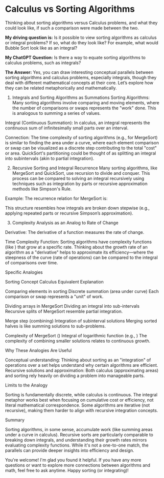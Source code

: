 # Calculus vs Sorting Algorithms

Thinking about sorting algorithms versus Calculus problems, and what they could look like, if such a comparison were made between the two.

__My driving question is:__ Is it possible to view sorting algorithms as calculus or integral problems? If so, what do they look like? For example, what would Bubble Sort look like as an integral?

__My ChatGPT Question:__  Is there a way to equate sorting algorithms to calculus problems, such as integrals?

__The Answer:__ Yes, you can draw interesting conceptual parallels between sorting algorithms and calculus problems, especially integrals, though they deal with different mathematical concepts at their core. Let’s explore how they can be related metaphorically and mathematically.

1. Integrals and Sorting Algorithms as Summations
Sorting Algorithms: Many sorting algorithms involve comparing and moving elements, where the number of comparisons or swaps represents the "work" done. This is analogous to summing a series of values.

Integral (Continuous Summation): In calculus, an integral represents the continuous sum of infinitesimally small parts over an interval.

Connection: The time complexity of sorting algorithms (e.g., for MergeSort) is similar to finding the area under a curve, where each element comparison or swap can be visualized as a discrete step contributing to the total "cost" or area. QuickSort's partitioning could be thought of as splitting an integral into subintervals (akin to partial integration).

2. Recursive Sorting and Integral Recurrence
Many sorting algorithms, like MergeSort and QuickSort, use recursion to divide and conquer. This process can be compared to solving an integral recursively using techniques such as integration by parts or recursive approximation methods like Simpson's Rule.

Example:
The recurrence relation for MergeSort is:

This structure resembles how integrals are broken down stepwise (e.g., applying repeated parts or recursive Simpson’s approximation).

3. Complexity Analysis as an Analog to Rate of Change

Derivative: The derivative of a function measures the rate of change.

Time Complexity Function: Sorting algorithms have complexity functions (like ) that grow at a specific rate. Thinking about the growth rate of an algorithm as a "derivative" helps to approximate its efficiency—where the steepness of the curve (rate of operations) can be compared to the integral of comparisons over time.

Specific Analogies

Sorting Concept	Calculus Equivalent	Explanation

Comparing elements in sorting	Discrete summation (area under curve)	Each comparison or swap represents a "unit" of work.

Dividing arrays in MergeSort	Dividing an integral into sub-intervals	Recursive splits of MergeSort resemble partial integration.

Merge step (combining)	Integration of subinterval solutions	Merging sorted halves is like summing solutions to sub-problems.

Complexity of MergeSort ()	Integral of logarithmic function (e.g., )	The complexity of combining smaller solutions relates to continuous growth.

Why These Analogies Are Useful

Conceptual understanding: Thinking about sorting as an "integration" of operations over a set helps understand why certain algorithms are efficient.
Recursive solutions and approximation: Both calculus (approximating areas) and sorting rely heavily on dividing a problem into manageable parts.

Limits to the Analogy

Sorting is fundamentally discrete, while calculus is continuous. The integral metaphor works best when focusing on cumulative cost or efficiency, not literal mathematical correspondence.
Some algorithms are iterative (not recursive), making them harder to align with recursive integration concepts.

Summary

Sorting algorithms, in some sense, accumulate work (like summing areas under a curve in calculus). Recursive sorts are particularly comparable to breaking down integrals, and understanding their growth rates mirrors evaluating complexity functions. While it's not a one-to-one match, the parallels can provide deeper insights into efficiency and design.


You're welcome! I'm glad you found it helpful. If you have any more questions or want to explore more connections between algorithms and math, feel free to ask anytime. Happy sorting (or integrating)!

